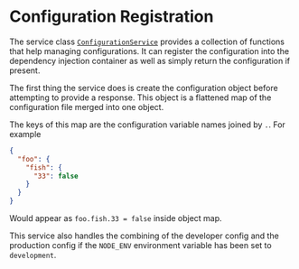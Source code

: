 # Configuration Registration

The service class [`ConfigurationService`](/src/config/configurationService.ts) provides a collection of functions that
help managing configurations. It can register the configuration into the dependency injection container as well as
simply return the configuration if present.

The first thing the service does is create the configuration object before attempting to provide a response. This object
is a flattened map of the configuration file merged into one object.

The keys of this map are the configuration variable names joined by `.`. For example

```json
{
  "foo": {
    "fish": {
      "33": false
    }
  }
}
```

Would appear as `foo.fish.33 = false` inside object map.

This service also handles the combining of the developer config and the production config if the `NODE_ENV` environment
variable has been set
to `development`.